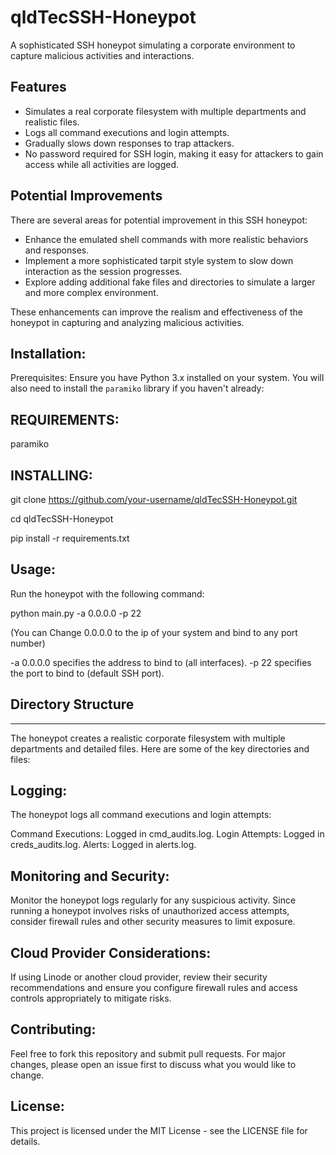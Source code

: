# qldTecSSH-Honeypot

A sophisticated SSH honeypot simulating a corporate environment to capture malicious activities and interactions.

## Features
- Simulates a real corporate filesystem with multiple departments and realistic files.
- Logs all command executions and login attempts.
- Gradually slows down responses to trap attackers.
- No password required for SSH login, making it easy for attackers to gain access while all activities are logged.

## Potential Improvements
There are several areas for potential improvement in this SSH honeypot:
- Enhance the emulated shell commands with more realistic behaviors and responses.
- Implement a more sophisticated tarpit style system to slow down interaction as the session progresses.
- Explore adding additional fake files and directories to simulate a larger and more complex environment.

These enhancements can improve the realism and effectiveness of the honeypot in capturing and analyzing malicious activities.


## Installation:

Prerequisites:
Ensure you have Python 3.x installed on your system. You will also need to install the `paramiko` library if you haven't already:


## REQUIREMENTS:

paramiko


## INSTALLING:

git clone https://github.com/your-username/qldTecSSH-Honeypot.git

cd qldTecSSH-Honeypot

pip install -r requirements.txt


## Usage:

Run the honeypot with the following command:

python main.py -a 0.0.0.0 -p 22

(You can Change 0.0.0.0 to the ip of your system and bind to any port number)

-a 0.0.0.0 specifies the address to bind to (all interfaces).
-p 22 specifies the port to bind to (default SSH port).


## Directory Structure
-------------------
The honeypot creates a realistic corporate filesystem with multiple departments and detailed files. Here are some of the key directories and files:

        
## Logging:

The honeypot logs all command executions and login attempts:

Command Executions: Logged in cmd_audits.log.
Login Attempts: Logged in creds_audits.log.
Alerts: Logged in alerts.log.

## Monitoring and Security:

Monitor the honeypot logs regularly for any suspicious activity. Since running a honeypot involves risks of unauthorized access attempts, consider firewall rules and other security measures to limit exposure.

## Cloud Provider Considerations:

If using Linode or another cloud provider, review their security recommendations and ensure you configure firewall rules and access controls appropriately to mitigate risks.

## Contributing:

Feel free to fork this repository and submit pull requests. For major changes, please open an issue first to discuss what you would like to change.

## License:

This project is licensed under the MIT License - see the LICENSE file for details.
